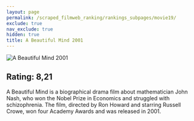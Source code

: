 ```yaml
---
layout: page
permalink: /scraped_filmweb_ranking/rankings_subpages/movie19/
exclude: true
nav_exclude: true
hidden: true
title: A Beautiful Mind 2001
---
```


![A Beautiful Mind 2001](https://fwcdn.pl/fpo/18/64/31864/7521208_1.7.webp)
    
## Rating: 8,21


A Beautiful Mind is a biographical drama film about mathematician John Nash, who won the Nobel Prize in Economics and struggled with schizophrenia. The film, directed by Ron Howard and starring Russell Crowe, won four Academy Awards and was released in 2001.